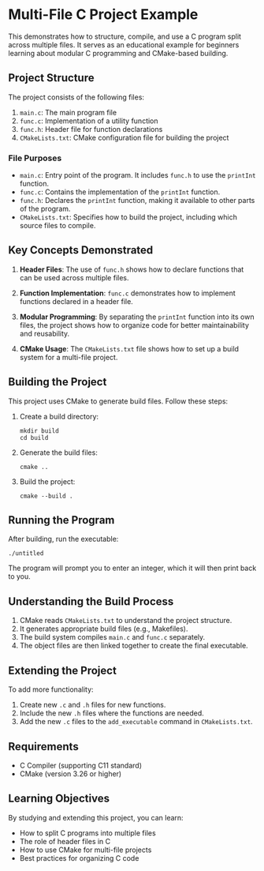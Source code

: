 # Multi-File C Project Example

This demonstrates how to structure, compile, and use a C program split across multiple files. It serves as an educational example for beginners learning about modular C programming and CMake-based building.

## Project Structure

The project consists of the following files:

1. `main.c`: The main program file
2. `func.c`: Implementation of a utility function
3. `func.h`: Header file for function declarations
4. `CMakeLists.txt`: CMake configuration file for building the project

### File Purposes

- `main.c`: Entry point of the program. It includes `func.h` to use the `printInt` function.
- `func.c`: Contains the implementation of the `printInt` function.
- `func.h`: Declares the `printInt` function, making it available to other parts of the program.
- `CMakeLists.txt`: Specifies how to build the project, including which source files to compile.

## Key Concepts Demonstrated

1. **Header Files**: The use of `func.h` shows how to declare functions that can be used across multiple files.

2. **Function Implementation**: `func.c` demonstrates how to implement functions declared in a header file.

3. **Modular Programming**: By separating the `printInt` function into its own files, the project shows how to organize code for better maintainability and reusability.

4. **CMake Usage**: The `CMakeLists.txt` file shows how to set up a build system for a multi-file project.

## Building the Project

This project uses CMake to generate build files. Follow these steps:

1. Create a build directory:
   ```
   mkdir build
   cd build
   ```

2. Generate the build files:
   ```
   cmake ..
   ```

3. Build the project:
   ```
   cmake --build .
   ```

## Running the Program

After building, run the executable:

```
./untitled
```

The program will prompt you to enter an integer, which it will then print back to you.

## Understanding the Build Process

1. CMake reads `CMakeLists.txt` to understand the project structure.
2. It generates appropriate build files (e.g., Makefiles).
3. The build system compiles `main.c` and `func.c` separately.
4. The object files are then linked together to create the final executable.

## Extending the Project

To add more functionality:
1. Create new `.c` and `.h` files for new functions.
2. Include the new `.h` files where the functions are needed.
3. Add the new `.c` files to the `add_executable` command in `CMakeLists.txt`.

## Requirements

- C Compiler (supporting C11 standard)
- CMake (version 3.26 or higher)

## Learning Objectives

By studying and extending this project, you can learn:
- How to split C programs into multiple files
- The role of header files in C
- How to use CMake for multi-file projects
- Best practices for organizing C code
